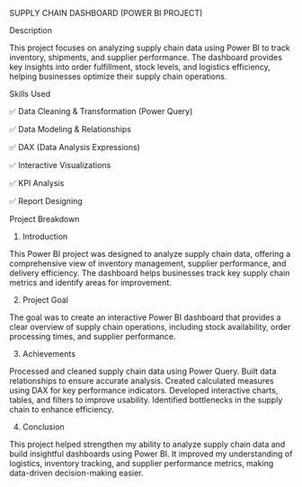 SUPPLY CHAIN DASHBOARD (POWER BI PROJECT)


Description


This project focuses on analyzing supply chain data using Power BI to track inventory, shipments, and supplier performance. The dashboard provides key insights into order fulfillment, stock levels, and logistics efficiency, helping businesses optimize their supply chain operations.

Skills Used


✅ Data Cleaning & Transformation (Power Query)

✅ Data Modeling & Relationships

✅ DAX (Data Analysis Expressions)

✅ Interactive Visualizations

✅ KPI Analysis

✅ Report Designing

Project Breakdown


1. Introduction

   
This Power BI project was designed to analyze supply chain data, offering a comprehensive view of inventory management, supplier performance, and delivery efficiency. The dashboard helps businesses track key supply chain metrics and identify areas for improvement.

2. Project Goal

   
The goal was to create an interactive Power BI dashboard that provides a clear overview of supply chain operations, including stock availability, order processing times, and supplier performance.


3. Achievements

   
Processed and cleaned supply chain data using Power Query.
Built data relationships to ensure accurate analysis.
Created calculated measures using DAX for key performance indicators.
Developed interactive charts, tables, and filters to improve usability.
Identified bottlenecks in the supply chain to enhance efficiency.


4. Conclusion


This project helped strengthen my ability to analyze supply chain data and build insightful dashboards using Power BI. It improved my understanding of logistics, inventory tracking, and supplier performance metrics, making data-driven decision-making easier.
